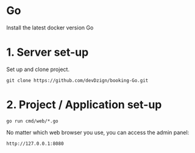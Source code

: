 # Go
Install the latest docker version Go

# 1. Server set-up
Set up and clone project.

    git clone https://github.com/devDzign/booking-Go.git

# 2. Project / Application set-up
    go run cmd/web/*.go

No matter which web browser you use, you can access the admin panel:

    http://127.0.0.1:8080
